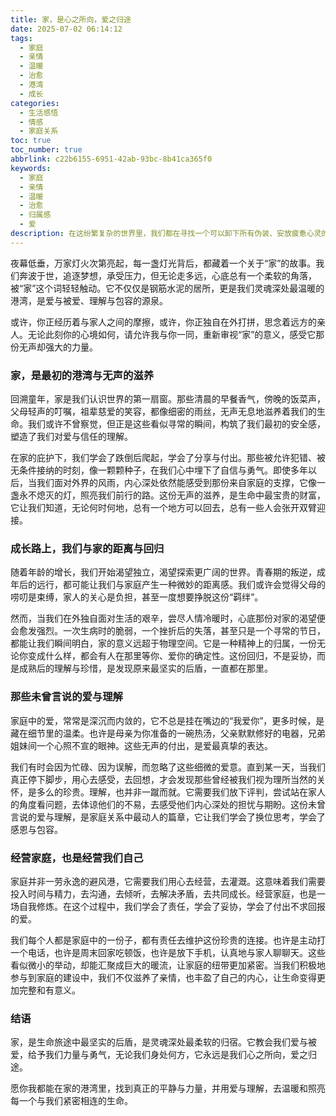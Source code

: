```yaml
---
title: 家，是心之所向，爱之归途
date: 2025-07-02 06:14:12
tags:
  - 家庭
  - 亲情
  - 温暖
  - 治愈
  - 港湾
  - 成长
categories:
  - 生活感悟
  - 情感
  - 家庭关系
toc: true
toc_number: true
abbrlink: c22b6155-6951-42ab-93bc-8b41ca365f0
keywords:
  - 家庭
  - 亲情
  - 温暖
  - 治愈
  - 归属感
  - 爱
description: 在这纷繁复杂的世界里，我们都在寻找一个可以卸下所有伪装、安放疲惫心灵的地方。那个地方，往往不是某个具体的坐标，而是由爱与连接编织而成的“家”。它承载着我们最初的记忆，也指引着我们未来的方向。本文将深入探讨家庭对我们生命深远的影响，以及我们如何在其中找到真正的归属与力量。
---
```


夜幕低垂，万家灯火次第亮起，每一盏灯光背后，都藏着一个关于“家”的故事。我们奔波于世，追逐梦想，承受压力，但无论走多远，心底总有一个柔软的角落，被“家”这个词轻轻触动。它不仅仅是钢筋水泥的居所，更是我们灵魂深处最温暖的港湾，是爱与被爱、理解与包容的源泉。

或许，你正经历着与家人之间的摩擦，或许，你正独自在外打拼，思念着远方的亲人。无论此刻你的心境如何，请允许我与你一同，重新审视“家”的意义，感受它那份无声却强大的力量。

### 家，是最初的港湾与无声的滋养

回溯童年，家是我们认识世界的第一扇窗。那些清晨的早餐香气，傍晚的饭菜声，父母轻声的叮嘱，祖辈慈爱的笑容，都像细密的雨丝，无声无息地滋养着我们的生命。我们或许不曾察觉，但正是这些看似寻常的瞬间，构筑了我们最初的安全感，塑造了我们对爱与信任的理解。

在家的庇护下，我们学会了跌倒后爬起，学会了分享与付出。那些被允许犯错、被无条件接纳的时刻，像一颗颗种子，在我们心中埋下了自信与勇气。即使多年以后，当我们面对外界的风雨，内心深处依然能感受到那份来自家庭的支撑，它像一盏永不熄灭的灯，照亮我们前行的路。这份无声的滋养，是生命中最宝贵的财富，它让我们知道，无论何时何地，总有一个地方可以回去，总有一些人会张开双臂迎接。

### 成长路上，我们与家的距离与回归

随着年龄的增长，我们开始渴望独立，渴望探索更广阔的世界。青春期的叛逆，成年后的远行，都可能让我们与家庭产生一种微妙的距离感。我们或许会觉得父母的唠叨是束缚，家人的关心是负担，甚至一度想要挣脱这份“羁绊”。

然而，当我们在外独自面对生活的艰辛，尝尽人情冷暖时，心底那份对家的渴望便会愈发强烈。一次生病时的脆弱，一个挫折后的失落，甚至只是一个寻常的节日，都能让我们瞬间明白，家的意义远超于物理空间。它是一种精神上的归属，一份无论你变成什么样，都会有人在那里等你、爱你的确定性。这份回归，不是妥协，而是成熟后的理解与珍惜，是发现原来最坚实的后盾，一直都在那里。

### 那些未曾言说的爱与理解

家庭中的爱，常常是深沉而内敛的，它不总是挂在嘴边的“我爱你”，更多时候，是藏在细节里的温柔。也许是母亲为你准备的一碗热汤，父亲默默修好的电器，兄弟姐妹间一个心照不宣的眼神。这些无声的付出，是爱最真挚的表达。

我们有时会因为忙碌、因为误解，而忽略了这些细微的爱意。直到某一天，当我们真正停下脚步，用心去感受，去回想，才会发现那些曾经被我们视为理所当然的关怀，是多么的珍贵。理解，也并非一蹴而就。它需要我们放下评判，尝试站在家人的角度看问题，去体谅他们的不易，去感受他们内心深处的担忧与期盼。这份未曾言说的爱与理解，是家庭关系中最动人的篇章，它让我们学会了换位思考，学会了感恩与包容。

### 经营家庭，也是经营我们自己

家庭并非一劳永逸的避风港，它需要我们用心去经营，去灌溉。这意味着我们需要投入时间与精力，去沟通，去倾听，去解决矛盾，去共同成长。经营家庭，也是一场自我修炼。在这个过程中，我们学会了责任，学会了妥协，学会了付出不求回报的爱。

我们每个人都是家庭中的一份子，都有责任去维护这份珍贵的连接。也许是主动打一个电话，也许是周末回家吃顿饭，也许是放下手机，认真地与家人聊聊天。这些看似微小的举动，却能汇聚成巨大的暖流，让家庭的纽带更加紧密。当我们积极地参与到家庭的建设中，我们不仅滋养了亲情，也丰盈了自己的内心，让生命变得更加完整和有意义。

### 结语

家，是生命旅途中最坚实的后盾，是灵魂深处最柔软的归宿。它教会我们爱与被爱，给予我们力量与勇气，无论我们身处何方，它永远是我们心之所向，爱之归途。

愿你我都能在家的港湾里，找到真正的平静与力量，并用爱与理解，去温暖和照亮每一个与我们紧密相连的生命。